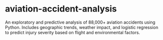 # aviation-accident-analysis
An exploratory and predictive analysis of 88,000+ aviation accidents using Python. Includes geographic trends, weather impact, and logistic regression to predict injury severity based on flight and environmental factors.
